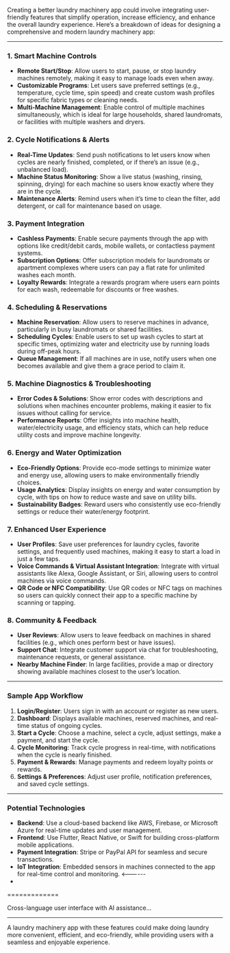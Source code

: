 Creating a better laundry machinery app could involve integrating user-friendly features that simplify operation, increase efficiency, and enhance the overall laundry experience. Here’s a breakdown of ideas for designing a comprehensive and modern laundry machinery app:

---

### 1. **Smart Machine Controls**
   - **Remote Start/Stop**: Allow users to start, pause, or stop laundry machines remotely, making it easy to manage loads even when away.
   - **Customizable Programs**: Let users save preferred settings (e.g., temperature, cycle time, spin speed) and create custom wash profiles for specific fabric types or cleaning needs.
   - **Multi-Machine Management**: Enable control of multiple machines simultaneously, which is ideal for large households, shared laundromats, or facilities with multiple washers and dryers.

### 2. **Cycle Notifications & Alerts**
   - **Real-Time Updates**: Send push notifications to let users know when cycles are nearly finished, completed, or if there’s an issue (e.g., unbalanced load).
   - **Machine Status Monitoring**: Show a live status (washing, rinsing, spinning, drying) for each machine so users know exactly where they are in the cycle.
   - **Maintenance Alerts**: Remind users when it’s time to clean the filter, add detergent, or call for maintenance based on usage.

### 3. **Payment Integration**
   - **Cashless Payments**: Enable secure payments through the app with options like credit/debit cards, mobile wallets, or contactless payment systems.
   - **Subscription Options**: Offer subscription models for laundromats or apartment complexes where users can pay a flat rate for unlimited washes each month.
   - **Loyalty Rewards**: Integrate a rewards program where users earn points for each wash, redeemable for discounts or free washes.

### 4. **Scheduling & Reservations**
   - **Machine Reservation**: Allow users to reserve machines in advance, particularly in busy laundromats or shared facilities.
   - **Scheduling Cycles**: Enable users to set up wash cycles to start at specific times, optimizing water and electricity use by running loads during off-peak hours.
   - **Queue Management**: If all machines are in use, notify users when one becomes available and give them a grace period to claim it.

### 5. **Machine Diagnostics & Troubleshooting**
   - **Error Codes & Solutions**: Show error codes with descriptions and solutions when machines encounter problems, making it easier to fix issues without calling for service.
   - **Performance Reports**: Offer insights into machine health, water/electricity usage, and efficiency stats, which can help reduce utility costs and improve machine longevity.

### 6. **Energy and Water Optimization**
   - **Eco-Friendly Options**: Provide eco-mode settings to minimize water and energy use, allowing users to make environmentally friendly choices.
   - **Usage Analytics**: Display insights on energy and water consumption by cycle, with tips on how to reduce waste and save on utility bills.
   - **Sustainability Badges**: Reward users who consistently use eco-friendly settings or reduce their water/energy footprint.

### 7. **Enhanced User Experience**
   - **User Profiles**: Save user preferences for laundry cycles, favorite settings, and frequently used machines, making it easy to start a load in just a few taps.
   - **Voice Commands & Virtual Assistant Integration**: Integrate with virtual assistants like Alexa, Google Assistant, or Siri, allowing users to control machines via voice commands.
   - **QR Code or NFC Compatibility**: Use QR codes or NFC tags on machines so users can quickly connect their app to a specific machine by scanning or tapping.

### 8. **Community & Feedback**
   - **User Reviews**: Allow users to leave feedback on machines in shared facilities (e.g., which ones perform best or have issues).
   - **Support Chat**: Integrate customer support via chat for troubleshooting, maintenance requests, or general assistance.
   - **Nearby Machine Finder**: In large facilities, provide a map or directory showing available machines closest to the user’s location.

---

### Sample App Workflow
1. **Login/Register**: Users sign in with an account or register as new users.
2. **Dashboard**: Displays available machines, reserved machines, and real-time status of ongoing cycles.
3. **Start a Cycle**: Choose a machine, select a cycle, adjust settings, make a payment, and start the cycle.
4. **Cycle Monitoring**: Track cycle progress in real-time, with notifications when the cycle is nearly finished.
5. **Payment & Rewards**: Manage payments and redeem loyalty points or rewards.
6. **Settings & Preferences**: Adjust user profile, notification preferences, and saved cycle settings.

---

### Potential Technologies
- **Backend**: Use a cloud-based backend like AWS, Firebase, or Microsoft Azure for real-time updates and user management.
- **Frontend**: Use Flutter, React Native, or Swift for building cross-platform mobile applications.
- **Payment Integration**: Stripe or PayPal API for seamless and secure transactions.
- **IoT Integration**: Embedded sensors in machines connected to the app for real-time control and monitoring. <------
- 

=============

Cross-language user interface with AI assistance...

---

A laundry machinery app with these features could make doing laundry more convenient, efficient, and eco-friendly, while providing users with a seamless and enjoyable experience.
